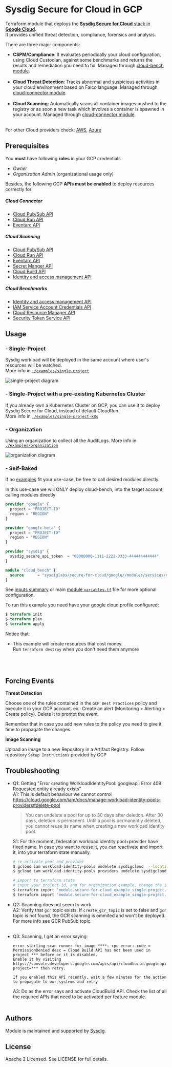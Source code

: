 # Sysdig Secure for Cloud in GCP

Terraform module that deploys the [**Sysdig Secure for Cloud** stack in **Google Cloud**](https://docs.sysdig.com/en/docs/installation/sysdig-secure-for-cloud/deploy-sysdig-secure-for-cloud-on-gcp/).
<br/>It provides unified threat detection, compliance, forensics and analysis.

There are three major components:

* **CSPM/Compliance**: It evaluates periodically your cloud configuration, using Cloud Custodian, against some benchmarks and returns the results and remediation you need to fix. Managed through [cloud-bench module](https://github.com/sysdiglabs/terraform-google-secure-for-cloud/tree/master/modules/services/cloud-bench).
  <br/><br/>
* **Cloud Threat Detection**: Tracks abnormal and suspicious activities in your cloud environment based on Falco language. Managed through [cloud-connector module](https://github.com/sysdiglabs/terraform-google-secure-for-cloud/tree/master/modules/services/cloud-connector).
<br/><br/>
* **Cloud Scanning**: Automatically scans all container images pushed to the registry or as soon a new task which involves a container is spawned in your account. Managed through [cloud-connector module](https://github.com/sysdiglabs/terraform-google-secure-for-cloud/tree/master/modules/services/cloud-connector).
  <br/><br/>

For other Cloud providers check: [AWS](https://github.com/sysdiglabs/terraform-aws-secure-for-cloud), [Azure](https://github.com/sysdiglabs/terraform-azurerm-secure-for-cloud)

## Prerequisites

You **must** have following **roles** in your GCP credentials
* _Owner_
* _Organization Admin_ (organizational usage only)

Besides, the following GCP **APIs must be enabled** to deploy resources correctly for:

##### Cloud Connector
* [Cloud Pub/Sub API](https://console.cloud.google.com/marketplace/product/google/pubsub.googleapis.com)
* [Cloud Run API](https://console.cloud.google.com/marketplace/product/google/run.googleapis.com)
* [Eventarc API](https://console.cloud.google.com/marketplace/product/google/eventarc.googleapis.com)

##### Cloud Scanning
* [Cloud Pub/Sub API](https://console.cloud.google.com/marketplace/product/google/pubsub.googleapis.com)
* [Cloud Run API](https://console.cloud.google.com/marketplace/product/google/run.googleapis.com)
* [Eventarc API](https://console.cloud.google.com/marketplace/product/google/eventarc.googleapis.com)
* [Secret Manger API](https://console.cloud.google.com/marketplace/product/google/secretmanager.googleapis.com)
* [Cloud Build API](https://console.cloud.google.com/marketplace/product/google/cloudbuild.googleapis.com)
* [Identity and access management API](https://console.cloud.google.com/marketplace/product/google/iam.googleapis.com)

##### Cloud Benchmarks
* [Identity and access management API](https://console.cloud.google.com/marketplace/product/google/iam.googleapis.com)
* [IAM Service Account Credentials API](https://console.cloud.google.com/marketplace/product/google/iamcredentials.googleapis.com)
* [Cloud Resource Manager API](https://console.cloud.google.com/marketplace/product/google/cloudresourcemanager.googleapis.com)
* [Security Token Service API](https://console.cloud.google.com/marketplace/product/google/sts.googleapis.com)


## Usage

### - Single-Project

Sysdig workload will be deployed in the same account where user's resources will be watched.<br/>
More info in [`./examples/single-project`](https://github.com/sysdiglabs/terraform-google-secure-for-cloud/tree/master/examples/single-project)

![single-project diagram](https://raw.githubusercontent.com/sysdiglabs/terraform-google-secure-for-cloud/master/examples/single-project/diagram-single.png)

### - Single-Project with a pre-existing Kubernetes Cluster

If you already own a Kubernetes Cluster on GCP, you can use it to deploy Sysdig Secure for Cloud, instead of default CloudRun.<br/>
More info in [`./examples/single-project-k8s`](https://github.com/sysdiglabs/terraform-google-secure-for-cloud/tree/master/examples/single-project-k8s)


### - Organization

Using an organization to collect all the AuditLogs.
More info in [`./examples/organization`](https://github.com/sysdiglabs/terraform-google-secure-for-cloud/tree/master/examples/organization)

![organization diagram](https://raw.githubusercontent.com/sysdiglabs/terraform-google-secure-for-cloud/master/examples/organization/diagram-org.png)

### - Self-Baked

If no [examples](https://github.com/sysdiglabs/terraform-google-secure-for-cloud/tree/master/examples) fit your use-case, be free to call desired modules directly.

In this use-case we will ONLY deploy cloud-bench, into the target account, calling modules directly

```terraform
provider "google" {
  project = "PROJECT-ID"
  region = "REGION"
}

provider "google-beta" {
  project = "PROJECT-ID"
  region = "REGION"
}

provider "sysdig" {
  sysdig_secure_api_token  = "00000000-1111-2222-3333-444444444444"
}

module "cloud_bench" {
  source      = "sysdiglabs/secure-for-cloud/google//modules/services/cloud-bench"
}

```
See [inputs summary](#inputs) or main [module `variables.tf`](https://github.com/sysdiglabs/terraform-google-secure-for-cloud/tree/master/variables.tf) file for more optional configuration.

To run this example you need have your google cloud profile configured:
```terraform
$ terraform init
$ terraform plan
$ terraform apply
```

Notice that:
* This example will create resources that cost money.<br/>Run `terraform destroy` when you don't need them anymore


<br/><br/>


## Forcing Events

**Threat Detection**

Choose one of the rules contained in the `GCP Best Practices` policy and execute it in your GCP account.
ex.: Create an alert (Monitoring > Alerting > Create policy). Delete it to prompt the event.

Remember that in case you add new rules to the policy you need to give it time to propagate the changes.

**Image Scanning**

Upload an image to a new Repository in a Artifact Registry. Follow repository `Setup Instructions` provided by GCP


## Troubleshooting

- Q1: Getting "Error creating WorkloadIdentityPool: googleapi: Error 409: Requested entity already exists"<br/>
  A1: This is default behaviour we cannot control
  https://cloud.google.com/iam/docs/manage-workload-identity-pools-providers#delete-pool
    > You can undelete a pool for up to 30 days after deletion. After 30 days, deletion is permanent. Until a pool is permanently deleted, you cannot reuse its   name when creating a new workload identity pool.<br/>

  S1: For the moment, federation workload identity pool+provider have fixed name. In case you want to reuse it, you can reactivate and import it, into your terraform state manually.
  ```bash
  # re-activate pool and provider
  $ gcloud iam workload-identity-pools undelete sysdigcloud  --location=global
  $ gcloud iam workload-identity-pools providers undelete sysdigcloud --workload-identity-pool="sysdigcloud" --location=global

  # import to terraform state
  # input your project-id, and for organization example, change the import resource accordingly
  $ terraform import 'module.secure-for-cloud_example_single-project.module.cloud_bench[0].module.trust_relationship["<YOUR_PROJECT_ID>"].google_iam_workload_identity_pool.pool' sysdigcloud
  $ terraform import 'module.secure-for-cloud_example_single-project.module.cloud_bench[0].module.trust_relationship["<YOUR_PROJECT_ID>"].google_iam_workload_identity_pool_provider.pool_provider' sysdigcloud/sysdigcloud
   ```

- Q2: Scanning does not seem to work<br/>
  A2: Verify that `gcr` topic exists. If `create_gcr_topic` is set to false and `gcr` topic is not found, the GCR scanning is ommited and won't be deployed. For more info see GCR PubSub topic.
<br/><br/>
- Q3: Scanning, I get an error saying:
  ```
  error starting scan runner for image ****: rpc error: code = PermissionDenied desc = Cloud Build API has not been used in project *** before or it is disabled.
  Enable it by visiting https://console.developers.google.com/apis/api/cloudbuild.googleapis.com/overview?project=*** then retry.

  If you enabled this API recently, wait a few minutes for the action to propagate to our systems and retry
  ```
  A3: Do as the error says and activate CloudBuild API. Check the list of all the required APIs that need to be activated per feature module.
<br/><br/>
## Authors

Module is maintained and supported by [Sysdig](https://sysdig.com).

## License

Apache 2 Licensed. See LICENSE for full details.
